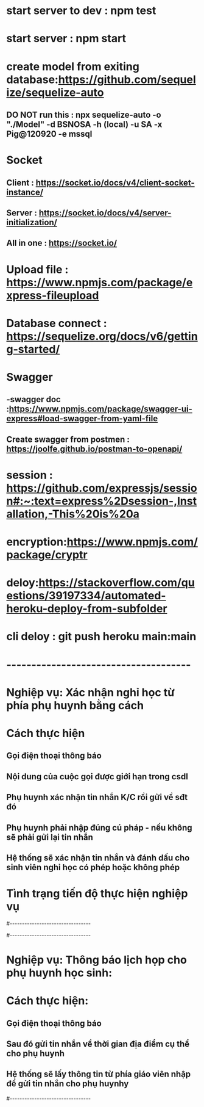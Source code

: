 # start server to dev : npm test
# start server : npm start
# create model from exiting database:https://github.com/sequelize/sequelize-auto
## DO NOT run this : npx sequelize-auto -o "./Model" -d BSNOSA -h (local) -u SA  -x Pig@120920 -e mssql
# Socket 
## Client : https://socket.io/docs/v4/client-socket-instance/
## Server : https://socket.io/docs/v4/server-initialization/
## All in one : https://socket.io/
# Upload file : https://www.npmjs.com/package/express-fileupload
# Database connect : https://sequelize.org/docs/v6/getting-started/
# Swagger
## -swagger doc :https://www.npmjs.com/package/swagger-ui-express#load-swagger-from-yaml-file
## Create swagger from postmen : https://joolfe.github.io/postman-to-openapi/
# session : https://github.com/expressjs/session#:~:text=express%2Dsession-,Installation,-This%20is%20a
# encryption:https://www.npmjs.com/package/cryptr
# deloy:https://stackoverflow.com/questions/39197334/automated-heroku-deploy-from-subfolder
# cli deloy : git push heroku main:main
# -------------------------------------
# Nghiệp vụ: Xác nhận nghỉ học từ phía phụ huynh bằng cách 
# Cách thực hiện
## Gọi điện thoại thông báo 
## Nội dung của cuộc gọi được giới hạn trong csdl
## Phụ huynh xác nhận tin nhắn K/C rồi gửi về sđt đó
## Phụ huynh phải nhập đúng cú pháp - nếu không sẽ phải gửi lại tin nhắn
## Hệ thống sẽ xác nhận tin nhắn và đánh dấu cho sinh viên nghỉ học có phép hoặc không phép
# Tình trạng tiến độ thực hiện nghiệp vụ
#---------------------------------


#---------------------------------
# Nghiệp vụ: Thông báo lịch họp cho phụ huynh học sinh: 
# Cách thực hiện:
## Gọi điện thoại thông báo
## Sau đó gửi tin nhắn về thời gian địa điểm cụ thể cho phụ huynh
## Hệ thống sẽ lấy thông tin từ phía giáo viên nhập để gửi tin nhắn cho phụ huynhy
#---------------------------------
